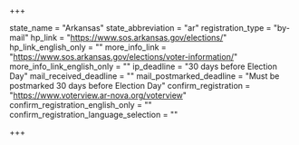 +++

state_name = "Arkansas"
state_abbreviation = "ar"
registration_type = "by-mail"
hp_link = "https://www.sos.arkansas.gov/elections/"
hp_link_english_only = ""
more_info_link = "https://www.sos.arkansas.gov/elections/voter-information/"
more_info_link_english_only = ""
ip_deadline = "30 days before Election Day"
mail_received_deadline = ""
mail_postmarked_deadline = "Must be postmarked 30 days before Election Day"
confirm_registration = "https://www.voterview.ar-nova.org/voterview"
confirm_registration_english_only = ""
confirm_registration_language_selection = ""

+++